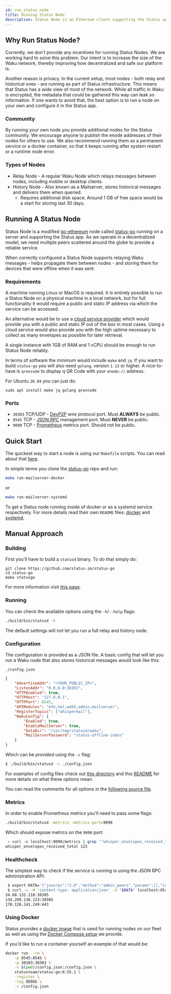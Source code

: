 ```yaml
---
id: run_status_node
title: Running Status Node
description: Status Node is an Ethereum client supporting the Status app.
---
```


## Why Run Status Node?

Currently, we don't provide any incentives for running Status Nodes. We are working hard to solve this problem. Our intent is to increase the size of the Waku network, thereby improving how decentralized and safe our platform is.

Another reason is privacy. In the current setup, most nodes - both relay and historical ones - are running as part of Status infrastructure. This means that Status has a wide view of most of the network. While all traffic in Waku is encrypted, the metadata that could be gathered this way can leak so information. If one wants to avoid that, the best option is to run a node on your own and configure it in the Status app.

### Community

By running your own node you provide additional nodes for the Status community. We encourage anyone to publish the enode addresses of their nodes for others to use. We also recommend running them as a permanent service or a docker container, so that it keeps running after system restart or a runtime node error.

### Types of Nodes

* Relay Node - A regular Waku Node which relays messages between nodes, including mobile or desktop clients.
* History Node - Also known as a Mailserver, stores historical messages and delivers them when queried.
    - Requires additional disk space. Around 1 GB of free space would be a start for storing last 30 days.

## Running A Status Node

Status Node is a modified [go-ethereum](https://github.com/ethereum/go-ethereum) node called [status-go](https://github.com/status-im/status-go) running on a server and supporting the Status app. As we operate in a decentralized model, we need multiple peers scattered around the globe to provide a reliable service.

When correctly configured a Status Node supports relaying Waku messages - helps propagate them between nodes - and storing them for devices that were offline when it was sent.

### Requirements

A machine running Linux or MacOS is required. It is entirely possible to run a Status Node on a physical machine in a local network, but for full functionality it would require a public and static IP address via which the service can be accessed.

An alternative would be to use a [cloud service provider](https://en.wikipedia.org/wiki/Cloud_computing) which would provide you with a public and static IP out of the box in most cases. Using a cloud service would also provide you with the high uptime necessary to collect as many envelopes as possible for later retrieval.

A single instance with 1GB of RAM and 1 vCPU should be enough to run Status Node reliably.

In terms of software the minimum would include `make` and `jq`. If you want to build `status-go` you will also need `golang`, version `1.13` or higher.
A nice-to-have is `qrencode` to display q QR Code with your `enode://` address.

For Ubuntu `20.04` you can just do:
```
sudo apt install make jq golang qrencode
```

### Ports

* `30303` TCP/UDP - [DevP2P](https://github.com/ethereum/devp2p) wire protocol port. Must __ALWAYS__ be public.
* `8545` TCP - [JSON RPC](https://github.com/ethereum/wiki/wiki/json-rpc) management port. Must __NEVER__ be public.
* `9090` TCP - [Prometheus](https://prometheus.io/docs/concepts/data_model/) metrics port. Should not be public.

## Quick Start

The quickest way to start a node is using our `Makefile` scripts. You can read about that [here](https://github.com/status-im/status-go/blob/develop/MAILSERVER.md).

In simple terms you clone the [status-go](https://github.com/status-im/status-go) repo and run:
```sh
make run-mailserver-docker
```
or
```sh
make run-mailserver-systemd
```
To get a Status node running inside of docker or as a systemd service respectively.
For more details read their own `README` files: [docker](https://github.com/status-im/status-go/blob/develop/_assets/compose/mailserver) and [systemd](https://github.com/status-im/status-go/blob/develop/_assets/systemd/mailserver).

## Manual Approach

### Building

First you'll have to build a `statusd` binary. To do that simply do:
```
git clone https://github.com/status-im/status-go
cd status-go
make statusgo
```
For more information visit [this page](./build_status/status_go.html).

### Running

You can check the available options using the `-h`/`--help` flags:
```bash
./build/bin/statusd -h
```
The default settings will not let you run a full relay and history node.

### Configuration

The configuration is provided as a JSON file. A basic config that will let you run a Waku node that also stores historical messages would look like this:

`./config.json`
```json
{
    "AdvertiseAddr": "<YOUR_PUBLIC_IP>",
    "ListenAddr": "0.0.0.0:30303",
    "HTTPEnabled": true,
    "HTTPHost": "127.0.0.1",
    "HTTPPort": 8545,
    "APIModules": "eth,net,web3,admin,mailserver",
    "RegisterTopics": ["whispermail"],
    "WakuConfig": {
        "Enabled": true,
        "EnableMailServer": true,
        "DataDir": "/var/tmp/statusd/waku",
        "MailServerPassword": "status-offline-inbox"
    }
}
```

Which can be provided using the `-c` flag:
```bash
$ ./build/bin/statusd -c ./config.json
```

For examples of config files check out [this directory](https://github.com/status-im/status-go/tree/develop/config/cli) and this [README](https://github.com/status-im/status-go/blob/develop/config/README.md) for more details on what these options mean.

You can read the comments for all options in the [following source file](https://github.com/status-im/status-go/blob/develop/params/config.go).

### Metrics

In order to enable Prometheus metrics you'll need to pass some flags:
```sh
./build/bin/statusd -metrics -metrics-port=9090
```
Which should expose metrics on the `9090` port:
```sh
 > curl -s localhost:9090/metrics | grep '^whisper_envelopes_received_total'
whisper_envelopes_received_total 123
```

### Healthcheck

The simplest way to check if the service is running is using the JSON RPC administration API:
```sh
 $ export DATA='{"jsonrpc":"2.0","method":"admin_peers","params":[],"id":1}'
 $ curl -s -H 'content-type: application/json' -d "$DATA" localhost:8545 | jq -r '.result[].network.remoteAddress'
34.68.132.118:30305
134.209.136.123:30305
178.128.141.249:443
```

### Using Docker

Status provides a [docker image](https://hub.docker.com/r/statusteam/status-go/) that is used for running nodes on our fleet as well as using the [Docker Compose setup](https://github.com/status-im/status-go/tree/develop/_assets/compose/mailserver) we provide.

If you'd like to run a container yourself an example of that would be:
```bash
docker run --rm \
    -p 8545:8545 \
    -p 30303:30303 \
    -v $(pwd)/config.json:/config.json \
    statusteam/status-go:0.55.1 \
    -register \
    -log DEBUG \
    -c /config.json
```
